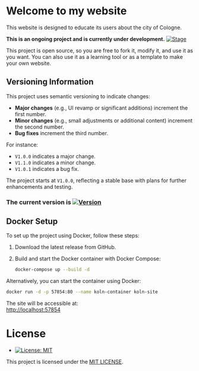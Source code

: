 # Welcome to my website

This website is designed to educate its users about the city of Cologne.

**This is an ongoing project and is currently under development.** [![Stage](https://img.shields.io/badge/Development-Under_Development-yellow)](https://shields.io)

This project is open source, so you are free to fork it, modify it, and use it as you want. You can also use it as a learning tool or as a template to make your own website.

## Versioning Information

This project uses semantic versioning to indicate changes:

- **Major changes** (e.g., UI revamp or significant additions) increment the first number.
- **Minor changes** (e.g., small adjustments or additional content) increment the second number.
- **Bug fixes** increment the third number.

For instance:
- `V1.0.0` indicates a major change.
- `V1.1.0` indicates a minor change.
- `V1.0.1` indicates a bug fix.

The project starts at `V1.0.0`, reflecting a stable base with plans for further enhancements and testing.

### The current version is [![Version](https://img.shields.io/badge/Version-2.3.2-informational)](https://shields.io)

## Docker Setup

To set up the project using Docker, follow these steps:

1. Download the latest release from GitHub.
2. Build and start the Docker container with Docker Compose:

   ```bash
   docker-compose up --build -d
   ```

Alternatively, you can start the container using Docker:

   ```bash
   docker run -d -p 57854:80 --name koln-container koln-site
   ```

The site will be accessible at:  
[http://localhost:57854](http://localhost:57854)

# License

- [![License: MIT](https://img.shields.io/badge/License-MIT-yellow.svg)](LICENSE)

<i class="fa fa-copyright" aria-hidden="true"></i> This project is licensed under the [MIT LICENSE](LICENSE).
